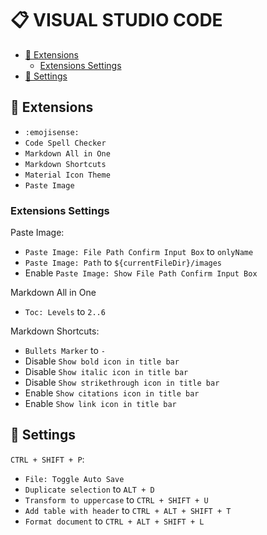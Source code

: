 # 📋 VISUAL STUDIO CODE

- [📌 Extensions](#-extensions)
  - [Extensions Settings](#extensions-settings)
- [📌 Settings](#-settings)

## 📌 Extensions

- `:emojisense:`
- `Code Spell Checker`
- `Markdown All in One`
- `Markdown Shortcuts`
- `Material Icon Theme`
- `Paste Image`

### Extensions Settings

Paste Image:
- `Paste Image: File Path Confirm Input Box` to `onlyName`
- `Paste Image: Path` to `${currentFileDir}/images`
- Enable `Paste Image: Show File Path Confirm Input Box`

Markdown All in One
- `Toc: Levels` to `2..6`

Markdown Shortcuts:
- `Bullets Marker` to `-`
- Disable `Show bold icon in title bar`
- Disable `Show italic icon in title bar`
- Disable `Show strikethrough icon in title bar`
- Enable `Show citations icon in title bar`
- Enable `Show link icon in title bar`

## 📌 Settings

`CTRL + SHIFT + P`:
- `File: Toggle Auto Save`
- `Duplicate selection` to `ALT + D`
- `Transform to uppercase` to `CTRL + SHIFT + U`
- `Add table with header` to `CTRL + ALT + SHIFT + T`
- `Format document` to `CTRL + ALT + SHIFT + L`